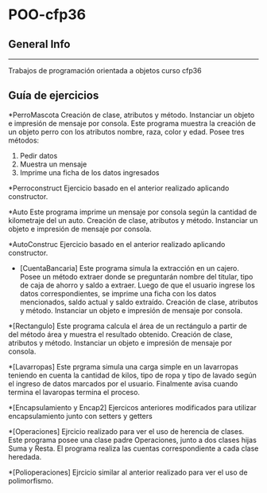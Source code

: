 # POO-cfp36
## General Info
***
Trabajos de programación orientada a objetos curso cfp36 

## Guía de ejercicios 

*PerroMascota
Creación de clase, atributos y método. Instanciar un objeto e impresión de mensaje por consola. 
Este programa muestra la creación de un objeto perro con los atributos nombre, raza, color y edad. Posee tres métodos: 
1) Pedir datos 
2) Muestra un mensaje 
3) Imprime una ficha de los datos ingresados 

*Perroconstruct
Ejercicio basado en el anterior realizado aplicando constructor. 


*Auto
Este programa imprime un mensaje por consola según la cantidad de kilometraje del un auto. 
Creación de clase, atributos y método. Instanciar un objeto e impresión de mensaje por consola. 

*AutoConstruc
Ejercicio basado en el anterior realizado aplicando constructor. 


* [CuentaBancaria]
Este programa simula la extracción en un cajero. Posee un método extraer donde se preguntarán nombre del titular, tipo de caja de ahorro y saldo a extraer. 
Luego de que el usuario ingrese los datos correspondientes, se imprime una ficha con los datos mencionados, saldo actual y saldo extraído. 
Creación de clase, atributos y método. Instanciar un objeto e impresión de mensaje por consola. 


*[Rectangulo] 
Este programa calcula el área de un rectángulo a partir de del método área y muestra el resultado obtenido. 
Creación de clase, atributos y método. Instanciar un objeto e impresión de mensaje por consola. 


*[Lavarropas] 
Este prgrama simula una carga simple en un lavarropas teniendo en cuenta la cantidad de kilos, tipo de ropa y tipo de lavado según el ingreso de datos marcados por el usuario. Finalmente avisa cuando termina el lavaropas termina el proceso. 


*[Encapsulamiento y Encap2] 
Ejercicos anteriores modificados para utilizar encapsulamiento junto con setters y getters


*[Operaciones]
Ejrcicio realizado para ver el uso de herencia de clases. Este programa posee una clase padre Operaciones, junto a dos clases hijas Suma y Resta. 
El programa realiza las cuentas correspondiente a cada clase heredada. 


*[Polioperaciones] 
Ejrcicio similar al anterior realizado para ver el uso de polimorfismo. 








